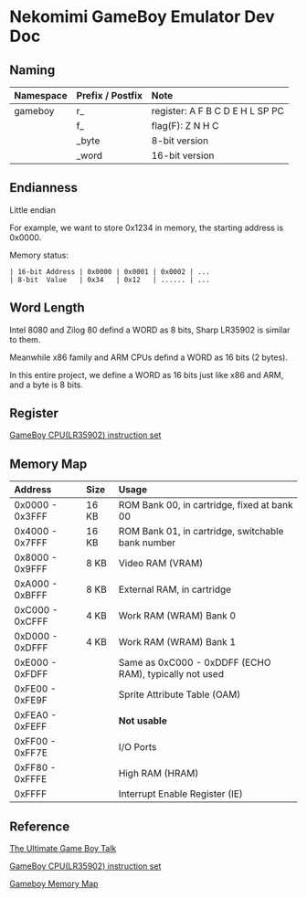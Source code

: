 # Nekomimi GameBoy Emulator Dev Doc

## Naming
| Namespace     | Prefix / Postfix        | Note                            |
| :------------ |:----------------------- | :-------                        |
| gameboy       | r_                      | register: A F B C D E H L SP PC |
|               | f_                      | flag(F): Z N H C                |
|               | _byte                   | 8-bit version                   |
|               | _word                   | 16-bit version                  |

## Endianness
Little endian

For example, we want to store 0x1234 in memory, the starting address is 0x0000.

Memory status:

```
| 16-bit Address | 0x0000 | 0x0001 | 0x0002 | ...
| 8-bit  Value   | 0x34   | 0x12   | ...... | ...
```

## Word Length
Intel 8080 and Zilog 80 defind a WORD as 8 bits, Sharp LR35902 is similar to them.

Meanwhile x86 family and ARM CPUs defind a WORD as 16 bits (2 bytes).

In this entire project, we define a WORD as 16 bits just like x86 and ARM, and a byte is 8 bits.

## Register
[GameBoy CPU(LR35902) instruction set](http://www.pastraiser.com/cpu/gameboy/gameboy_opcodes.html)

## Memory Map
| Address         | Size  | Usage                                                  |
| :-------------- |:----- | :----                                                  |
| 0x0000 - 0x3FFF | 16 KB | ROM Bank 00, in cartridge, fixed at bank 00            |
| 0x4000 - 0x7FFF | 16 KB | ROM Bank 01, in cartridge, switchable bank number      |
| 0x8000 - 0x9FFF | 8 KB  | Video RAM (VRAM)                                       |
| 0xA000 - 0xBFFF | 8 KB  | External RAM, in cartridge                             |
| 0xC000 - 0xCFFF | 4 KB  | Work RAM (WRAM) Bank 0                                 |
| 0xD000 - 0xDFFF | 4 KB  | Work RAM (WRAM) Bank 1                                 |
| 0xE000 - 0xFDFF |       | Same as 0xC000 - 0xDDFF (ECHO RAM), typically not used |
| 0xFE00 - 0xFE9F |       | Sprite Attribute Table (OAM)                           |
| 0xFEA0 - 0xFEFF |       | **Not usable**                                         |
| 0xFF00 - 0xFF7E |       | I/O Ports                                              |
| 0xFF80 - 0xFFFE |       | High RAM (HRAM)                                        |
| 0xFFFF          |       | Interrupt Enable Register (IE)                         |

## Reference
[The Ultimate Game Boy Talk](https://youtu.be/HyzD8pNlpwI)

[GameBoy CPU(LR35902) instruction set](http://www.pastraiser.com/cpu/gameboy/gameboy_opcodes.html)

[Gameboy Memory Map](http://gbdev.gg8.se/wiki/articles/Memory_Map)